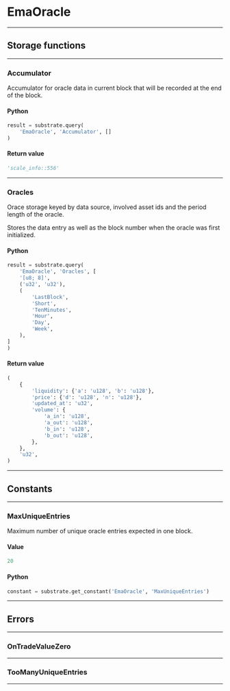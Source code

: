 
# EmaOracle

---------
## Storage functions

---------
### Accumulator
 Accumulator for oracle data in current block that will be recorded at the end of the block.

#### Python
```python
result = substrate.query(
    'EmaOracle', 'Accumulator', []
)
```

#### Return value
```python
'scale_info::556'
```
---------
### Oracles
 Orace storage keyed by data source, involved asset ids and the period length of the oracle.

 Stores the data entry as well as the block number when the oracle was first initialized.

#### Python
```python
result = substrate.query(
    'EmaOracle', 'Oracles', [
    '[u8; 8]',
    ('u32', 'u32'),
    (
        'LastBlock',
        'Short',
        'TenMinutes',
        'Hour',
        'Day',
        'Week',
    ),
]
)
```

#### Return value
```python
(
    {
        'liquidity': {'a': 'u128', 'b': 'u128'},
        'price': {'d': 'u128', 'n': 'u128'},
        'updated_at': 'u32',
        'volume': {
            'a_in': 'u128',
            'a_out': 'u128',
            'b_in': 'u128',
            'b_out': 'u128',
        },
    },
    'u32',
)
```
---------
## Constants

---------
### MaxUniqueEntries
 Maximum number of unique oracle entries expected in one block.
#### Value
```python
20
```
#### Python
```python
constant = substrate.get_constant('EmaOracle', 'MaxUniqueEntries')
```
---------
## Errors

---------
### OnTradeValueZero

---------
### TooManyUniqueEntries

---------
